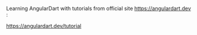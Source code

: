 Learning AngularDart with tutorials from official site https://angulardart.dev :

https://angulardart.dev/tutorial